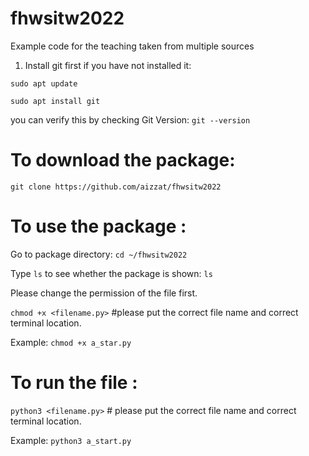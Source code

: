 # fhwsitw2022
Example code for the teaching taken from multiple sources

1. Install git first if you have not installed it: 

`sudo apt update`

`sudo apt install git`

you can verify this by checking Git Version: 
`git --version`


# To download the package: 

`git clone https://github.com/aizzat/fhwsitw2022`


# To use the package : 

Go to package directory:
`cd ~/fhwsitw2022`

Type `ls` to see whether the package is shown: 
`ls`

Please change the permission of the file first.

`chmod +x <filename.py>`  #please put the correct file name and correct terminal location. 

Example: 
`chmod +x a_star.py`

# To run the file : 

`python3 <filename.py>` # please put the correct file name and correct terminal location. 

Example: 
`python3 a_start.py`

